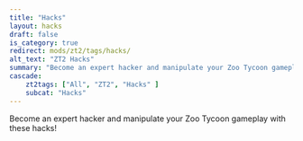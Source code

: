 ```yaml
---
title: "Hacks"
layout: hacks
draft: false
is_category: true
redirect: mods/zt2/tags/hacks/
alt_text: "ZT2 Hacks"
summary: "Become an expert hacker and manipulate your Zoo Tycoon gameplay with these hacks!"
cascade:
    zt2tags: ["All", "ZT2", "Hacks" ]
    subcat: "Hacks"
---
```


Become an expert hacker and manipulate your Zoo Tycoon gameplay with these hacks!
